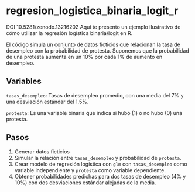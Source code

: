 # regresion_logistica_binaria_logit_r
DOI 10.5281/zenodo.13216202
Aquí te presento un ejemplo ilustrativo de cómo utilizar la regresión logística binaria/logit en R.

El código simula un conjunto de datos ficticios que relacionan la tasa de desempleo con la probabilidad de protesta. Suponemos que la probabilidad de una protesta aumenta en un 10% por cada 1% de aumento en desempleo.
## Variables 

`tasas_desempleo`: Tasas de desempleo promedio, con una media del 7% y una desviación estándar del 1.5%.

`protesta`: Es una variable binaria que indica si hubo (1) o no hubo (0) una protesta. 

## Pasos 
1. Generar datos ficticios
2. Simular la relación entre `tasas_desempleo` y probabilidad de `protesta`.
3. Crear modelo de regresión logística con `glm` con `tasas_desempleo` como variable independiente y `protesta` como variable dependiente.
4. Obtener probabilidades predichas para dos tasas de desempleo (4% y 10%) con dos desviaciones estándar alejadas de la media.
